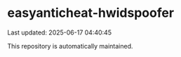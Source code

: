 # easyanticheat-hwidspoofer

Last updated: 2025-06-17 04:40:45

This repository is automatically maintained.
